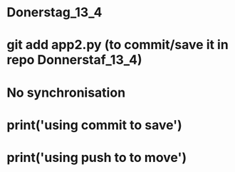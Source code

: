 # Donerstag_13_4
# git add app2.py   (to commit/save it  in  repo  Donnerstaf_13_4)

# No synchronisation
# print('using commit to save')
# print('using push to to move')